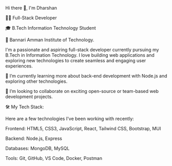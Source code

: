 Hi there 👋, I'm Dharshan

👨‍💻 Full-Stack Developer  

🎓 B.Tech Information Technology Student 

📍 Bannari Amman Institute of Technology.

I'm a passionate and aspiring full-stack developer currently pursuing my B.Tech in Information Technology. I love building web applications and exploring new technologies to create seamless and engaging user experiences.

🌱 I’m currently learning more about back-end development with Node.js and exploring other technologies.

👯 I’m looking to collaborate on exciting open-source or team-based web development projects.



🛠️ My Tech Stack:

Here are a few technologies I've been working with recently:

Frontend: HTML5, CSS3, JavaScript, React, Tailwind CSS, Bootstrap, MUI

Backend: Node.js, Express

Databases: MongoDB, MySQL

Tools: Git, GitHub, VS Code, Docker, Postman


